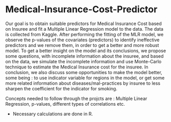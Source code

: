# Medical-Insurance-Cost-Predictor
Our goal is to obtain suitable predictors for Medical Insurance Cost based on Insuree and fit a Multiple Linear Regression model to the data.
The data is collected from Kaggle.
After performing the fitting of the MLR model, we observe the p-values of the covariates (predictors) to identify ineffective predictors and we remove them, in order to get a better and more robust model.
To get a better insight on the model and its conclusions, we propose some questions, with incomplete information about the insuree, and based on the data, we simulate the incomplete information and use Monte-Carlo technique to estimate the Medical Insurance cost for the insuree.
In conclusion, we also discuss some opportunities to make the model better, some being : to use indicator variable for regions in the model, or get some more related information about diseases/mal-practices by insuree to less sharpen the coefficient for the indicator for smoking.

Concepts needed to follow through the projcts are : Multiple Linear Regression, p-values, different types of correlations etc.
- Necessary calculations are done in R.
